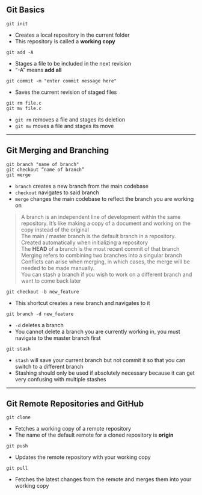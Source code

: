 ## Git Basics

```
git init
```

- Creates a local repository in the current folder
- This repository is called a **working copy**

`git add -A`

- Stages a file to be included in the next revision
- “-A” means **add all**

`git commit -m "enter commit message here"`

- Saves the current revision of staged files

`git rm file.c`  
`git mv file.c`

- `git rm` removes a file and stages its deletion
- `git mv` moves a file and stages its move

---

## Git Merging and Branching

`git branch "name of branch"`  
`git checkout “name of branch”`  
`git merge`

- `branch` creates a new branch from the main codebase
- `checkout` navigates to said branch
- `merge` changes the main codebase to reflect the branch you are working on

> A branch is an independent line of development within the same repository. It’s like making a copy of a document and working on the copy instead of the original  
> The main / master branch is the default branch in a repository. Created automatically when initializing a repository  
> The **HEAD** of a branch is the most recent commit of that branch  
> Merging refers to combining two branches into a singular branch  
> Conflicts can arise when merging, in which cases, the merge will be needed to be made manually.  
> You can stash a branch if you wish to work on a different branch and want to come back later

`git checkout -b new_feature`

- This shortcut creates a new branch and navigates to it

`git branch -d new_feature`

- `-d` deletes a branch
- You cannot delete a branch you are currently working in, you must navigate to the master branch first

`git stash`

- `stash` will save your current branch but not commit it so that you can switch to a different branch
- Stashing should only be used if absolutely necessary because it can get very confusing with multiple stashes

---

## Git Remote Repositories and GitHub

`git clone`

- Fetches a working copy of a remote repository
- The name of the default remote for a cloned repository is **origin**

`git push`

- Updates the remote repository with your working copy

`git pull`

- Fetches the latest changes from the remote and merges them into your working copy
